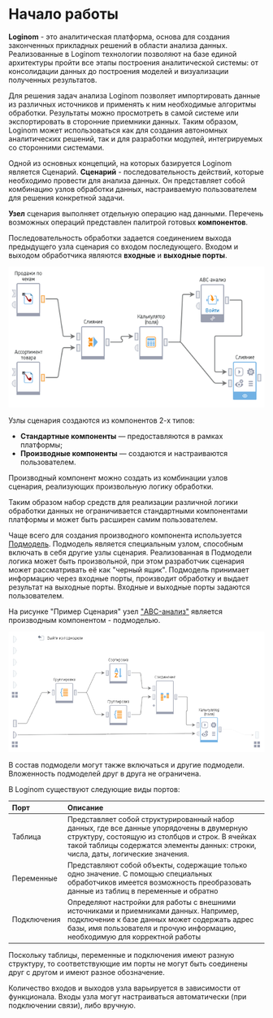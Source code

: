 # Начало работы

**Loginom** - это аналитическая платформа, основа для создания законченных прикладных решений в области анализа данных. Реализованные в Loginom технологии позволяют на базе единой архитектуры пройти все этапы построения аналитической системы: от консолидации данных до построения моделей и визуализации полученных результатов.

Для решения задач анализа Loginom позволяет импортировать данные из различных источников и применять к ним необходимые алгоритмы обработки. Результаты можно просмотреть в самой системе или экспортировать в сторонние приемники данных. Таким образом, Loginom может использоваться как для создания автономных аналитических решений, так и для разработки модулей, интегрируемых со сторонними системами.

Одной из основных концепций, на которых базируется Loginom является Сценарий. **Сценарий** - последовательность действий, которые необходимо провести для анализа данных. Он представляет собой комбинацию узлов обработки данных, настраиваемую пользователем для решения конкретной задачи.

**Узел** сценария выполняет отдельную операцию над данными. Перечень возможных операций представлен палитрой готовых **компонентов**.

Последовательность обработки задается соединением выхода предыдущего узла сценария со входом последующего. Входом и выходом обработчика являются **входные** и **выходные порты**.

![Пример сценария.](./quick-start-1.png)

Узлы сценария создаются из компонентов 2-х типов:

* **Стандартные компоненты** — предоставляются в рамках платформы;
* **Производные компоненты** — создаются и настраиваются пользователем.

Производный компонент можно создать из комбинации узлов сценария, реализующих произвольную логику обработки.

Таким образом набор средств для реализации различной логики обработки данных не ограничивается стандартными компонентами платформы и может быть расширен самим пользователем.

Чаще всего для создания производного компонента используется [Подмодель](../processors/control/submodel.md). Подмодель является специальным узлом, способным включать в себя другие узлы сценария. Реализованная в Подмодели логика может быть произвольной, при этом разработчик сценария может рассматривать её как "черный ящик". Подмодель принимает информацию через входные
 порты, производит обработку и выдает результат на выходные порты. Входные и выходные порты задаются пользователем.

На рисунке "Пример Сценария" узел ["ABC-анализ"](https://wiki.loginom.ru/articles/abc-analysis.html) является производным компонентом - подмоделью.

![Узлы подмодели "ABC-анализ".](./quick-start-2.png)

В состав подмодели могут также включаться и другие подмодели. Вложенность подмоделей друг в друга не ограничена.

В Loginom существуют следующие виды портов:

| Порт | Описание |
|:---------|:---------|
| Таблица | Представляет собой структурированный набор данных, где все данные упорядочены в двумерную структуру, состоящую из столбцов и строк. В ячейках такой таблицы содержатся элементы данных: строки, числа, даты, логические значения. |
| Переменные | Представляют собой объекты, содержащие только одно значение. С помощью специальных обработчиков имеется возможность преобразовать данные из таблиц в переменные и обратно |
| Подключения | Определяют настройки для работы с внешними источниками и приемниками данных. Например, подключение к базе данных может содержать адрес базы, имя пользователя и прочую информацию, необходимую для корректной работы |

Поскольку таблицы, переменные и подключения имеют разную структуру, то соответствующие им порты не могут быть соединены друг с другом и имеют разное обозначение.

Количество входов и выходов узла варьируется в зависимости от функционала. Входы узла могут настраиваться автоматически (при подключении связи), либо вручную.

